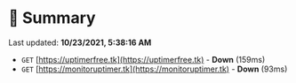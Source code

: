# 📖 Summary
Last updated: **10/23/2021, 5:38:16 AM**

- `GET` [https://uptimerfree.tk](https://uptimerfree.tk) - **Down** (159ms)
- `GET` [https://monitoruptimer.tk](https://monitoruptimer.tk) - **Down** (93ms)
